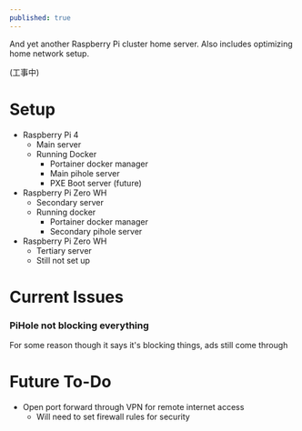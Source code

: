 ```yaml
---
published: true
---
```

And yet another Raspberry Pi cluster home server. Also includes optimizing home network setup.

(工事中)

# Setup
- Raspberry Pi 4
	- Main server
	- Running Docker
		- Portainer docker manager
		- Main pihole server
		- PXE Boot server (future)
- Raspberry Pi Zero WH
	- Secondary server
	- Running docker
		- Portainer docker manager
		- Secondary pihole server
- Raspberry Pi Zero WH
	- Tertiary server
	- Still not set up

# Current Issues
### PiHole not blocking everything
For some reason though it says it's blocking things, ads still come through

# Future To-Do
- Open port forward through VPN for remote internet access
	- Will need to set firewall rules for security
<!--stackedit_data:
eyJoaXN0b3J5IjpbMTYzNDIyMzMyMl19
-->